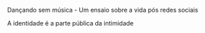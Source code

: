 
Dançando sem música - Um ensaio sobre a vida pós redes sociais


A identidade é a parte pública da intimidade 